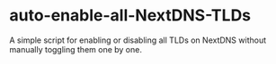 # auto-enable-all-NextDNS-TLDs
A simple script for enabling or disabling all TLDs on NextDNS without manually toggling them one by one.
